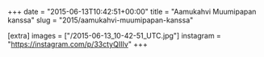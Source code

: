 +++
date = "2015-06-13T10:42:51+00:00"
title = "Aamukahvi Muumipapan kanssa"
slug = "2015/aamukahvi-muumipapan-kanssa"

[extra]
images = ["/2015-06-13_10-42-51_UTC.jpg"]
instagram = "https://instagram.com/p/33ctyQIIIv"
+++

